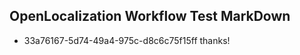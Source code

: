 ## OpenLocalization Workflow Test MarkDown
* 33a76167-5d74-49a4-975c-d8c6c75f15ff thanks!

<!--HONumber=Jul16_HO4-->


